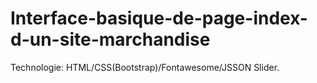 # Interface-basique-de-page-index-d-un-site-marchandise
Technologie: HTML/CSS(Bootstrap)/Fontawesome/JSSON Slider.
